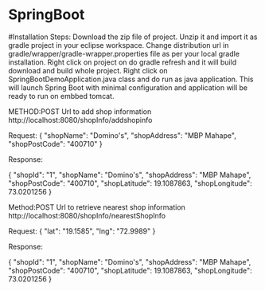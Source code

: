 # SpringBoot

#Installation Steps:
Download the zip file of project.
Unzip it and import it as gradle project in your eclipse workspace.
Change distribution url in gradle/wrapper/gradle-wrapper.properties file as per your local gradle installation.
Right click on project on do gradle refresh and it will build download and build whole project.
Right click on SpringBootDemoApplication.java class and do run as java application.
This will launch Spring Boot with minimal configuration and application will be ready to run on embbed tomcat.

METHOD:POST
Url to add shop information 
http://localhost:8080/shopInfo/addshopinfo

Request:
{
   "shopName": "Domino's",
   "shopAddress": "MBP Mahape",
   "shopPostCode": "400710"
}

Response:

{
   "shopId": "1",
   "shopName": "Domino's",
   "shopAddress": "MBP Mahape",
   "shopPostCode": "400710",
   "shopLatitude": 19.1087863,
   "shopLongitude": 73.0201256
}

Method:POST
Url to retrieve nearest shop information
http://localhost:8080/shopInfo/nearestShopInfo

Request:
{
   "lat": "19.1585",
   "lng": "72.9989"
}

Response:

{
   "shopId": "1",
   "shopName": "Domino's",
   "shopAddress": "MBP Mahape",
   "shopPostCode": "400710",
   "shopLatitude": 19.1087863,
   "shopLongitude": 73.0201256
}
